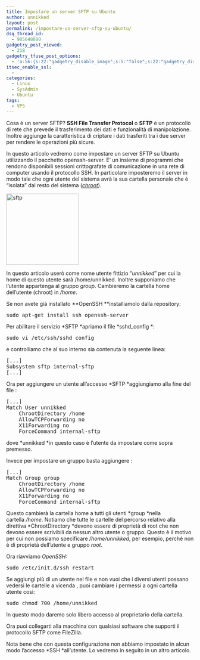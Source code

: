 ```yaml
---
title: Impostare un server SFTP su Ubuntu
author: unnikked
layout: post
permalink: /impostare-un-server-sftp-su-ubuntu/
dsq_thread_id:
  - 985648880
gadgetry_post_viewed:
  - 218
gadgetry_tfuse_post_options:
  - 'a:56:{s:22:"gadgetry_disable_image";s:5:"false";s:22:"gadgetry_disable_video";s:5:"false";s:26:"gadgetry_disable_post_meta";s:5:"false";s:23:"gadgetry_disable_author";s:5:"false";s:31:"gadgetry_disable_published_date";s:5:"false";s:24:"gadgetry_disable_coments";s:5:"false";s:28:"gadgetry_disable_author_info";s:5:"false";s:19:"gadgetry_page_title";s:13:"default_title";s:21:"gadgetry_custom_title";s:0:"";s:21:"gadgetry_single_image";s:42:"/wp-content/uploads/2012/12/sftp_testa.jpg";s:30:"gadgetry_single_img_dimensions";a:2:{i:0;s:3:"586";i:1;s:3:"319";}s:28:"gadgetry_single_img_position";s:9:"alignleft";s:24:"gadgetry_thumbnail_image";s:42:"/wp-content/uploads/2012/12/sftp_testa.jpg";s:27:"gadgetry_thumbnail_position";s:7:"noalign";s:19:"gadgetry_video_link";s:0:"";s:25:"gadgetry_video_dimensions";a:2:{i:0;s:3:"590";i:1;s:3:"191";}s:23:"gadgetry_video_position";s:10:"alignright";s:23:"gadgetry_header_element";s:7:"without";s:22:"gadgetry_select_slider";s:2:"-1";s:17:"gadgetry_page_map";s:0:"";s:25:"gadgetry_content_ads_post";s:4:"true";s:21:"gadgetry_top_ad_space";s:5:"false";s:21:"gadgetry_top_ad_image";s:0:"";s:19:"gadgetry_top_ad_url";s:0:"";s:23:"gadgetry_top_ad_adsense";s:0:"";s:28:"gadgetry_bfcontent_ads_space";s:5:"false";s:23:"gadgetry_bfcontent_type";s:5:"image";s:25:"gadgetry_bfcontent_number";s:3:"one";s:29:"gadgetry_bfcontent_ads_image1";s:0:"";s:27:"gadgetry_bfcontent_ads_url1";s:0:"";s:31:"gadgetry_bfcontent_ads_adsense1";s:0:"";s:29:"gadgetry_bfcontent_ads_image2";s:0:"";s:27:"gadgetry_bfcontent_ads_url2";s:0:"";s:31:"gadgetry_bfcontent_ads_adsense2";s:0:"";s:29:"gadgetry_bfcontent_ads_image3";s:0:"";s:27:"gadgetry_bfcontent_ads_url3";s:0:"";s:31:"gadgetry_bfcontent_ads_adsense3";s:0:"";s:29:"gadgetry_bfcontent_ads_image4";s:0:"";s:27:"gadgetry_bfcontent_ads_url4";s:0:"";s:31:"gadgetry_bfcontent_ads_adsense4";s:0:"";s:29:"gadgetry_bfcontent_ads_image5";s:0:"";s:27:"gadgetry_bfcontent_ads_url5";s:0:"";s:31:"gadgetry_bfcontent_ads_adsense5";s:0:"";s:29:"gadgetry_bfcontent_ads_image6";s:0:"";s:27:"gadgetry_bfcontent_ads_url6";s:0:"";s:31:"gadgetry_bfcontent_ads_adsense6";s:0:"";s:29:"gadgetry_bfcontent_ads_image7";s:0:"";s:27:"gadgetry_bfcontent_ads_url7";s:0:"";s:31:"gadgetry_bfcontent_ads_adsense7";s:0:"";s:19:"gadgetry_hook_space";s:5:"false";s:19:"gadgetry_hook_image";s:0:"";s:17:"gadgetry_hook_url";s:0:"";s:21:"gadgetry_hook_adsense";s:0:"";s:25:"gadgetry_content_subtitle";s:0:"";s:20:"gadgetry_content_top";s:0:"";s:23:"gadgetry_content_bottom";s:0:"";}'
itsec_enable_ssl:
  - 
categories:
  - Linux
  - SysAdmin
  - Ubuntu
tags:
  - VPS
---
```

<div align="center">
  <!-- unnikked - responsive - header --><ins class="adsbygoogle" style="display:block" data-ad-client="ca-pub-3846608868139288" data-ad-slot="2778724254" data-ad-format="auto"></ins>
</div>

  


Cosa è un server SFTP? **SSH File Transfer Protocol** o **SFTP** è un protocollo di rete che prevede il trasferimento dei dati e funzionalità di manipolazione. Inoltre aggiunge la caratteristica di criptare i dati trasferiti tra i due server per rendere le operazioni più sicure.

In questo articolo vedremo come impostare un server SFTP su Ubuntu utilizzando il pacchetto openssh-server. E&#8217; un insieme di programmi che rendono disponibili sessioni crittografate di comunicazione in una rete di computer usando il protocollo SSH. In particolare imposteremo il server in modo tale che ogni utente del sistema avrà la sua cartella personale che è &#8220;isolata&#8221; dal resto del sistema (<a href="http://it.wikipedia.org/wiki/Chroot" target="_blank"><em>chroot</em></a>).

[<img class="aligncenter size-full wp-image-193" title="sftp" src="http://unnikked.tk/wp-content/uploads/2012/12/sftp_salto.png" alt="sftp" width="194" height="191" />][1]

In questo articolo userò come nome utente fittizio &#8220;*unnikked*&#8221; per cui la home di questo utente sarà /home/unnikked. Inoltre supponiamo che l&#8217;utente appartenga al gruppo *group*. Cambieremo la cartella home dell&#8217;utente (chroot) in */home*.

Se non avete già installato **OpenSSH **installiamolo dalla repository:

<pre class="lang:default highlight:0 decode:true">sudo apt-get install ssh openssh-server</pre>

Per abilitare il servizio *SFTP *apriamo il file *sshd_config *:

<pre class="lang:default highlight:0 decode:true">sudo vi /etc/ssh/sshd_config</pre>

e controlliamo che al suo interno sia contenuta la seguente linea:

<pre class="lang:default highlight:0 decode:true">[...]
Subsystem sftp internal-sftp
[...]</pre>

Ora per aggiungere un utente all&#8217;accesso *SFTP *aggiungiamo alla fine del file :

<pre class="lang:default highlight:0 decode:true">[...]
Match User unnikked
    ChrootDirectory /home
    AllowTCPForwarding no
    X11Forwarding no
    ForceCommand internal-sftp</pre>

dove *unnikked *in questo caso è l&#8217;utente da impostare come sopra premesso.

Invece per impostare un gruppo basta aggiungere :

<pre class="lang:default highlight:0 decode:true">[...]
Match Group group
    ChrootDirectory /home
    AllowTCPForwarding no
    X11Forwarding no
    ForceCommand internal-sftp</pre>

Questo cambierà la cartella home a tutti gli utenti *group *nella cartella */home*. Notiamo che tutte le cartelle del percorso relativo alla direttiva *ChrootDirectory *devono essere di proprietà di root che non devono essere scrivibili da nessun altro utente o gruppo. Questo è il motivo per cui non possiamo specificare */home/unnikked*, per esempio, perché non è di proprietà dell&#8217;utente e gruppo *root*.

Ora riavviamo *OpenSSH:*

<pre class="lang:default highlight:0 decode:true">sudo /etc/init.d/ssh restart</pre>

Se aggiungi più di un utente nel file e non vuoi che i diversi utenti possano vedersi le cartelle a vicenda , puoi cambiare i permessi a ogni cartella utente così:

<pre class="lang:default decode:true">sudo chmod 700 /home/unnikked</pre>

In questo modo daremo solo libero accesso al proprietario della cartella.

Ora puoi collegarti alla macchina con qualsiasi software che supporti il protocollo SFTP come FileZilla.

Nota bene che con questa configurazione non abbiamo impostato in alcun modo l&#8217;accesso *SSH *all&#8217;utente. Lo vedremo in seguito in un altro articolo.

  


<div align="center">
  <!-- unnikked - responsive - footer --><ins class="adsbygoogle" style="display:block" data-ad-client="ca-pub-3846608868139288" data-ad-slot="4255457452" data-ad-format="auto"></ins>
</div>

 [1]: http://unnikked.tk/wp-content/uploads/2012/12/sftp_salto.png